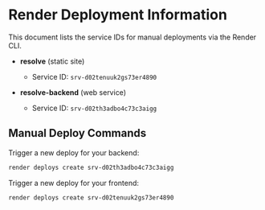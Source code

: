 # Render Deployment Information

This document lists the service IDs for manual deployments via the Render CLI.

- **resolve** (static site)
  - Service ID: `srv-d02tenuuk2gs73er4890`

- **resolve-backend** (web service)
  - Service ID: `srv-d02th3adbo4c73c3aigg`

## Manual Deploy Commands

Trigger a new deploy for your backend:
```bash
render deploys create srv-d02th3adbo4c73c3aigg
```

Trigger a new deploy for your frontend:
```bash
render deploys create srv-d02tenuuk2gs73er4890
```
